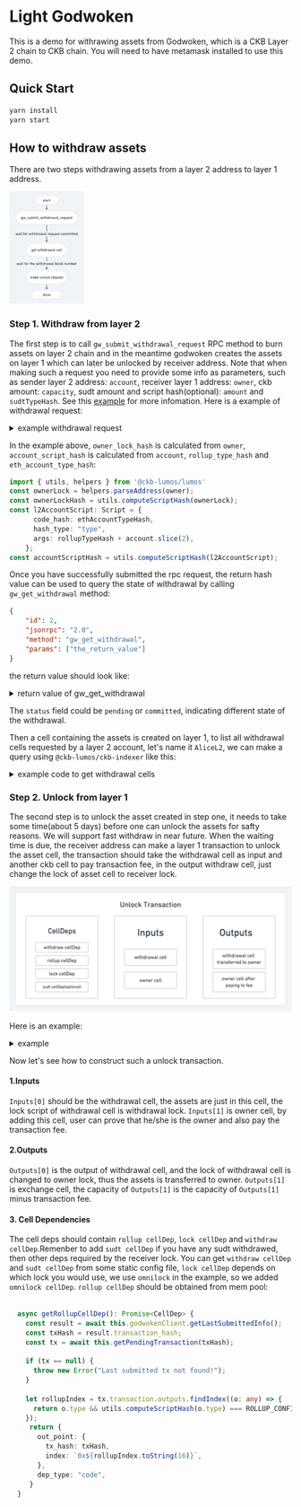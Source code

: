 # Light Godwoken

This is a demo for withrawing assets from Godwoken, which is a CKB Layer 2 chain to CKB chain. You will need to have metamask installed to use this demo.

## Quick Start

```sh
yarn install
yarn start
```

## How to withdraw assets

There are two steps withdrawing assets from a layer 2 address to layer 1 address. 

<img src="./image/withdraw.png" alt="withdraw" height="200"/>

### Step 1. Withdraw from layer 2

The first step is to call `gw_submit_withdrawal_request` RPC method to burn assets on layer 2 chain and in the meantime godwoken creates the assets on layer 1 which can later be unlocked by receiver address. Note that when making such a request you need to provide some info as parameters, such as sender layer 2 address: `account`, receiver layer 1 address: `owner`, ckb amount: `capacity`, sudt amount and script hash(optional): `amount` and `sudtTypeHash`. See this [example](https://github.com/classicalliu/gw-demos/blob/d2780e4c20824796f21a8277ea357dcce34c8e9f/src/withdrawal.ts?_pjax=%23js-repo-pjax-container%2C%20div%5Bitemtype%3D%22http%3A%2F%2Fschema.org%2FSoftwareSourceCode%22%5D%20main%2C%20%5Bdata-pjax-container%5D#L26-L126) for more infomation.  Here is a example of withdrawal request:

<details>
  <summary markdown="span">example withdrawal request</summary>

```json
{
    "raw": {
        "nonce": "0x2e",
        "capacity": "0x9502f9000", //amount of ckb to withdraw in shannon unit 
        "amount": "0x0",// amount of sUDT to withdraw, default to 0x0 if you don't need to withdraw sUDT
        "sudt_script_hash": "0x0000000000000000000000000000000000000000000000000000000000000000",// l1 sudt script hash, default to all zero if you don't need to withdraw sUDT
        "account_script_hash": "0x1ddfd18bee966192f8e35e8fbaaae93b88c476960754077d039cf1e56c633c22",// withdrawer layer 2 ckb account lock hash, layer 2 address -> layer 2 lock script -> lock hash
        "sell_amount": "0x0",
        "sell_capacity": "0x0",
        "owner_lock_hash": "0xfda77156f5ec403242a03875b2b29e14ba1c910b14a62fbe0baa3e367ae1f0a6",// owner ckb account lock hash, layer 1 address -> lock script -> lock hash
        "payment_lock_hash": "0x0000000000000000000000000000000000000000000000000000000000000000",
        "fee": {
            "sudt_id": "0x1",
            "amount": "0x0"
        }
    },
    "signature": "0x8109666e73e8e2ce0bc95d95e08a3a77844c9c5e8049882d863c765843f14af57107bf22c00bce8ea1e45cdbc85415d4f497061913bcbfa97258b2b27897a53a01"
}
```

</details>

In the example above, `owner_lock_hash` is calculated from `owner`, `account_script_hash` is calculated from `account`, `rollup_type_hash` and `eth_account_type_hash`: 

```ts
import { utils, helpers } from '@ckb-lumos/lumos'
const ownerLock = helpers.parseAddress(owner);
const ownerLockHash = utils.computeScriptHash(ownerLock);
const l2AccountScript: Script = {
      code_hash: ethAccountTypeHash,
      hash_type: "type",
      args: rollupTypeHash + account.slice(2),
    };
const accountScriptHash = utils.computeScriptHash(l2AccountScript);
```

Once you have successfully submitted the rpc request, the return hash value can be used to query the state of withdrawal by calling `gw_get_withdrawal` method:

```json
{
    "id": 2,
    "jsonrpc": "2.0",
    "method": "gw_get_withdrawal",
    "params": ["the_return_value"]
}
```

the return value should look like:

<details>
  <summary markdown="span">return value of gw_get_withdrawal</summary>
  
```json
{
    "jsonrpc": "2.0",
    "id": 2,
    "result": {
        "withdrawal": {
            "raw": {
                "nonce": "0x2e",
                "capacity": "0x9502f9000",
                "amount": "0x0",
                "sell_amount": "0x0",
                "sell_capacity": "0x0",
                "sudt_script_hash": "0x0000000000000000000000000000000000000000000000000000000000000000",
                "account_script_hash": "0x1ddfd18bee966192f8e35e8fbaaae93b88c476960754077d039cf1e56c633c22",
                "owner_lock_hash": "0xfda77156f5ec403242a03875b2b29e14ba1c910b14a62fbe0baa3e367ae1f0a6",
                "payment_lock_hash": "0x0000000000000000000000000000000000000000000000000000000000000000",
                "fee": {
                    "sudt_id": "0x1",
                    "amount": "0x0"
                }
            },
            "signature": "0x8109666e73e8e2ce0bc95d95e08a3a77844c9c5e8049882d863c765843f14af57107bf22c00bce8ea1e45cdbc85415d4f497061913bcbfa97258b2b27897a53a01"
        },
        "status": "committed"
    }
}
```

</details>  

The `status` field could be `pending` or `committed`, indicating different state of the withdrawal.

Then a cell containing the assets is created on layer 1, to list all withdrawal cells requested by a layer 2 account, let's name it `AliceL2`, we can make a query using `@ckb-lumos/ckb-indexer` like this:

<details>
  <summary markdown="span">example code to get withdrawal cells</summary>
  
```ts
    const getWithdrawalCellSearchParams = function(AliceL2: string) {
        const layer2Lock: Script = {
            code_hash: SCRIPTS.eth_account_lock.script_type_hash,
            hash_type: "type",
            args: ROLLUP_CONFIG.rollup_type_hash + AliceL2.slice(2).toLowerCase(),
            };
        const accountScriptHash = utils.computeScriptHash(layer2Lock);

        return {
            script: {
                    code_hash: SCRIPTS.withdrawal_lock.script_type_hash,
                    hash_type: "type" as HashType,
                    args: `${ROLLUP_CONFIG.rollup_type_hash}${accountScriptHash.slice(2)}`,
                },
                    script_type: "lock",
            };  
    }
    const searchParams = getWithdrawalCellSearchParams(AliceL2);
    const collector = ckbIndexer.collector({ lock: searchParams.script });
```

</details>

### Step 2. Unlock from layer 1

The second step is to unlock the asset created in step one, it needs to take some time(about 5 days) before one can unlock the assets for safty reasons. We will support fast withdraw in near future. When the waiting time is due, the receiver address can make a layer 1 transaction to unlock the asset cell, the transaction should take the withdrawal cell as input and another ckb cell  to pay transaction fee, in the output withdraw cell, just change the lock of asset cell to receiver lock.

![unlock](./image/unlock.png)

 Here is an example:
<details>
  <summary markdown="span">example</summary>
  
```json
{
    "version": "0x0",
    "cell_deps": [
        {// withdraw cell dep
            "out_point": {
                "tx_hash": "0xb4b07dcd1571ac18683b515ada40e13b99bd0622197b6817047adc9f407f4828",
                "index": "0x0"
            },
            "dep_type": "code"
        },
        {// rollup cell dep
            "out_point": {
                "tx_hash": "0x6ab0949b8ce8e7b268d12848c2668a049c3c0ac0d5e803311dd2512c96ce3072",
                "index": "0x0"
            },
            "dep_type": "code"
        },
        {// omni lock cell dep
            "out_point": {
                "tx_hash": "0x9154df4f7336402114d04495175b37390ce86a4906d2d4001cf02c3e6d97f39c",
                "index": "0x0"
            },
            "dep_type": "code"
        },
        {// secp256k1 cell dep
            "out_point": {
                "tx_hash": "0xf8de3bb47d055cdf460d93a2a6e1b05f7432f9777c8c474abf4eec1d4aee5d37",
                "index": "0x0"
            },
            "dep_type": "dep_group"
        }
    ],
    "header_deps": [],
    "inputs": [
        {// withdrawal cell
            "since": "0x0",
            "previous_output": {
                "index": "0x27",
                "tx_hash": "0xfd6b226ca0cf63860b6958b75c498d44d780b273b9a5dd5563925dfb99c7b2d8"
            }
        },
        {// owner cell
            "since": "0x0",
            "previous_output": {
                "index": "0x0",
                "tx_hash": "0xe68156b56efe7da6143a4f4c6b1fd6e57cad34d5677a3eb2ebe0ab4a5a8b8c07"
            }
        }
    ],
    "outputs": [
        {// with changing the lock of withdrawal cell to owner lock, the assets is unlocked by owner 
            "capacity": "0xba43b7400",
            "lock": {
                "code_hash": "0x79f90bb5e892d80dd213439eeab551120eb417678824f282b4ffb5f21bad2e1e",
                "hash_type": "type",
                "args": "0x01a08bcc398854db4eaffd9c28b881c65f91e3a28b00"
            },
            "type": null
        },
        {// owner cell exchange after paying tx fee
            "capacity": "0x95623ea60",
            "lock": {
                "code_hash": "0x79f90bb5e892d80dd213439eeab551120eb417678824f282b4ffb5f21bad2e1e",
                "hash_type": "type",
                "args": "0x01a08bcc398854db4eaffd9c28b881c65f91e3a28b00"
            }
        }
    ],
    "outputs_data": [
        "0x",
        "0x"
    ],
    "witnesses": [
        "0x1c000000100000001c0000001c000000080000000000000004000000",
        "..."
    ]
}
```

</details>

Now let's see how to construct such a unlock transaction.
#### 1.Inputs

`Inputs[0]` should be the withdrawal cell, the assets are just in this cell, the lock script of withdrawal cell is withdrawal lock. `Inputs[1]` is owner cell, by adding this cell, user can prove that he/she is the owner and also pay the transaction fee.

#### 2.Outputs

`Outputs[0]` is the output of withdrawal cell, and the lock of withdrawal cell is changed to owner lock, thus the assets is transferred to owner. `Outputs[1]` is exchange cell, the capacity of `Outputs[1]` is the capacity of `Outputs[1]` minus transaction fee.


#### 3. Cell Dependencies 

The cell deps should contain `rollup cellDep`, `lock cellDep` and `withdraw cellDep`.Remenber to add `sudt cellDep` if you have any sudt withdrawed, then other deps required by the receiver lock. You can get `withdraw cellDep` and `sudt cellDep` from some static config file, `lock cellDep` depends on which lock you would use, we use `omnilock` in the example, so we added `omnilock cellDep`.  `rollup cellDep` should be obtained from mem pool:

```ts

  async getRollupCellDep(): Promise<CellDep> {
    const result = await this.godwokenClient.getLastSubmittedInfo();
    const txHash = result.transaction_hash;
    const tx = await this.getPendingTransaction(txHash);

    if (tx == null) {
      throw new Error("Last submitted tx not found!");
    }

    let rollupIndex = tx.transaction.outputs.findIndex((o: any) => {
      return o.type && utils.computeScriptHash(o.type) === ROLLUP_CONFIG.rollup_type_hash;
    });
     return {
       out_point: {
         tx_hash: txHash,
         index: `0x${rollupIndex.toString(16)}`,
       },
       dep_type: "code",
     }
  }
```
